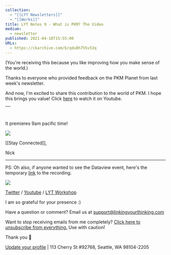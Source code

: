 ```yaml
---
collection:
  - "[[LYT Newsletters]]"
  - "[[Works]]"
title: LYT Notes 9 - What is PKM? The Video
medium:
  - newsletter
published: 2021-04-18T15:55:00
URLs:
  - https://ckarchive.com/b/qdu8h7h5v53q
---
```


(You're receiving this because you like improving how you make sense of the world.)

Thanks to everyone who provided feedback on the PKM Planet from last week's newsletter.

And now, I'm excited to share this contribution to the world of PKM. I hope this brings you value! Click [here](https://youtu.be/Q2WBHyqRsxA) to watch it on Youtube.

| ​ |
| --- |

It premieres 9am pacific time!

[![](https://functions-js.convertkit.com/countdown-timer?slug=Osmucg4TRYU8Wt1kQ8R1Vg)](#)

[[Stay Connected]],

Nick

---

PS: Oh also, if anyone wanted to see the Dataview event, here's the temporary [link](https://publish.obsidian.md/lyt-kit/Timestamps/2020-04-17+-+Dataview) to the recording.

![](https://embed.filekitcdn.com/e/dv87Nny89souiCFyZqnEgh/t5xLoqQjMXTWs4akdeAMSG/email)

[Twitter](https://twitter.com/NickMilo) / [Youtube](https://www.youtube.com/channel/UC85D7ERwhke7wVqskV_DZUA) / [LYT Workshop](https://www.linkingyourthinking.com/)

I am so grateful for your presence :)

Have a question or comment? Email us at
[support@linkingyourthinking.com](mailto:support@linkingyourthinking.com)

Want to stop receiving emails from me completely? [Click here to unsubscribe from everything.](https://preview.convertkit-mail2.com/unsubscribe) Use with caution!

Thank you 🙏

[Update your profile](https://preview.convertkit-mail2.com/preferences) | 113 Cherry St #92768, Seattle, WA 98104-2205

